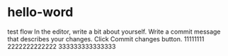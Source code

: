 # hello-word
test flow
In the editor, write a bit about yourself.
Write a commit message that describes your changes.
Click Commit changes button.
11111111
2222222222222
333333333333333
